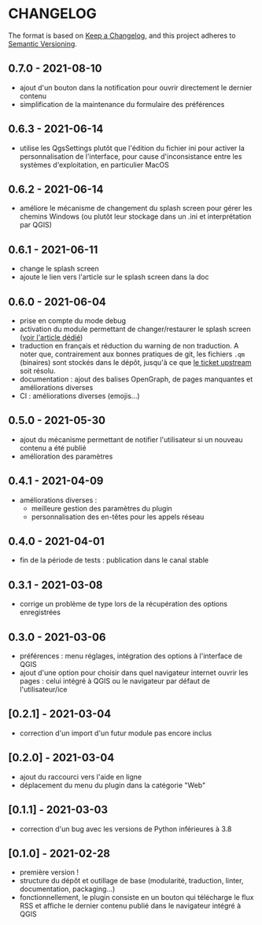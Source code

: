 # CHANGELOG

The format is based on [Keep a Changelog](https://keepachangelog.com/), and this project adheres to [Semantic Versioning](https://semver.org/).

<!--

Unreleased

## [{version_tag}](https://github.com/geotribu/qtribu/releases/tag/{version_tag}) - YYYY-DD-mm

### Added

### Changed

### Removed

-->

## 0.7.0 - 2021-08-10

- ajout d'un bouton dans la notification pour ouvrir directement le dernier contenu
- simplification de la maintenance du formulaire des préférences

## 0.6.3 - 2021-06-14

- utilise les QgsSettings plutôt que l'édition du fichier ini pour activer la personnalisation de l'interface, pour cause d'inconsistance entre les systèmes d'exploitation, en particulier MacOS

## 0.6.2 - 2021-06-14

- améliore le mécanisme de changement du splash screen pour gérer les chemins Windows (ou plutôt leur stockage dans un .ini et interprétation par QGIS)

## 0.6.1 - 2021-06-11

- change le splash screen
- ajoute le lien vers l'article sur le splash screen dans la doc

## 0.6.0 - 2021-06-04

- prise en compte du mode debug
- activation du module permettant de changer/restaurer le splash screen ([voir l'article dédié](https://static.geotribu.fr/articles/2021/2021-06-17_qgis_personnaliser_splash_screen/))
- traduction en français et réduction du warning de non traduction. A noter que, contrairement aux bonnes pratiques de git, les fichiers `.qm` (binaires) sont stockés dans le dépôt, jusqu'à ce que [le ticket upstream](https://github.com/opengisch/qgis-plugin-ci/issues/47) soit résolu.
- documentation : ajout des balises OpenGraph, de pages manquantes et améliorations diverses
- CI : améliorations diverses (emojis...)

## 0.5.0 - 2021-05-30

- ajout du mécanisme permettant de notifier l'utilisateur si un nouveau contenu a été publié
- amélioration des paramètres

## 0.4.1 - 2021-04-09

- améliorations diverses :
    - meilleure gestion des paramètres du plugin
    - personnalisation des en-têtes pour les appels réseau

## 0.4.0 - 2021-04-01

- fin de la période de tests : publication dans le canal stable

## 0.3.1 - 2021-03-08

- corrige un problème de type lors de la récupération des options enregistrées

## 0.3.0 - 2021-03-06

- préférences : menu réglages, intégration des options à l'interface de QGIS
- ajout d'une option pour choisir dans quel navigateur internet ouvrir les pages : celui intégré à QGIS ou le navigateur par défaut de l'utilisateur/ice

## [0.2.1] - 2021-03-04

- correction d'un import d'un futur module pas encore inclus

## [0.2.0] - 2021-03-04

- ajout du raccourci vers l'aide en ligne
- déplacement du menu du plugin dans la catégorie "Web"

## [0.1.1] - 2021-03-03

- correction d'un bug avec les versions de Python inférieures à 3.8

## [0.1.0] - 2021-02-28

- première version !
- structure du dépôt et outillage de base (modularité, traduction, linter, documentation, packaging...)
- fonctionnellement, le plugin consiste en un bouton qui télécharge le flux RSS et affiche le dernier contenu publié dans le navigateur intégré à QGIS
